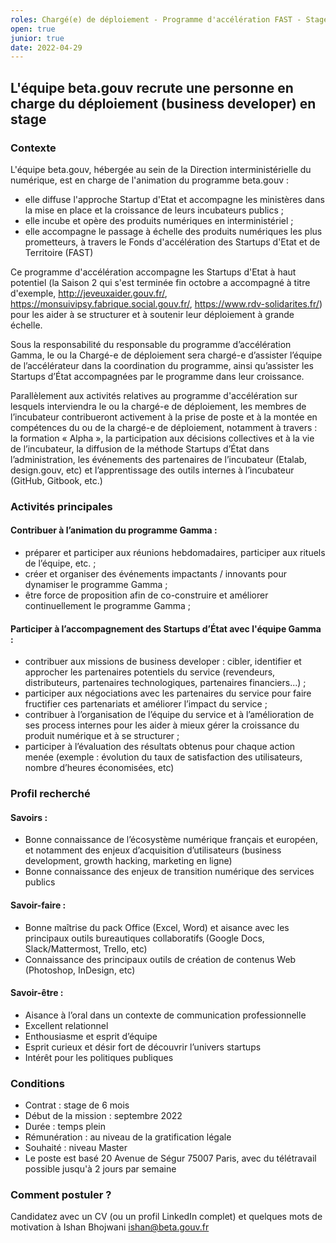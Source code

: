 ```yaml
---
roles: Chargé(e) de déploiement - Programme d'accélération FAST - Stage
open: true
junior: true
date: 2022-04-29
---
```

## L'équipe beta.gouv recrute une personne en charge du déploiement (business developer) en stage

### Contexte 

L'équipe beta.gouv, hébergée au sein de la Direction interministérielle du numérique, est en charge de l'animation du programme beta.gouv : 
- elle diffuse l'approche Startup d'Etat et accompagne les ministères dans la mise en place et la croissance de leurs incubateurs publics ; 
- elle incube et opère des produits numériques en interministériel ;
- elle accompagne le passage à échelle des produits numériques les plus prometteurs, à travers le Fonds d'accélération des Startups d'Etat et de Territoire (FAST)

Ce programme d'accélération accompagne les Startups d'Etat à haut potentiel (la Saison 2 qui s'est terminée fin octobre a accompagné à titre d'exemple, http://jeveuxaider.gouv.fr/, https://monsuivipsy.fabrique.social.gouv.fr/, https://www.rdv-solidarites.fr/) pour les aider à se structurer et à soutenir leur déploiement à grande échelle.

Sous la responsabilité du responsable du programme d’accélération Gamma, le ou la Chargé-e de déploiement sera chargé-e d’assister l’équipe de l’accélérateur dans la coordination du programme, ainsi qu’assister les Startups d’État accompagnées par le programme dans leur croissance. 

Parallèlement aux activités relatives au programme d'accélération sur lesquels interviendra le ou la chargé-e de déploiement, les membres de l’incubateur contribueront activement à la prise de poste et à la montée en compétences du ou de la chargé-e de déploiement, notamment à travers : la formation « Alpha », la participation aux décisions collectives et à la vie de l’incubateur, la diffusion de la méthode Startups d’État dans l’administration, les événements des partenaires de l’incubateur (Etalab, design.gouv, etc) et l’apprentissage des outils internes à l’incubateur (GitHub, Gitbook, etc.) 

### Activités principales

#### Contribuer à l’animation du programme Gamma : 
- préparer et participer aux réunions hebdomadaires, participer aux rituels de l’équipe, etc. ; 
- créer et organiser des événements impactants / innovants pour dynamiser le programme Gamma ; 
- être force de proposition afin de co-construire et améliorer continuellement le programme Gamma ; 

#### Participer à l’accompagnement des Startups d’État avec l'équipe Gamma : 
- contribuer aux missions de business developer : cibler, identifier et approcher les partenaires potentiels du service (revendeurs, distributeurs, partenaires technologiques, partenaires financiers...) ; 
- participer aux négociations avec les partenaires du service pour faire fructifier ces partenariats et améliorer l’impact du service ; 
- contribuer à l’organisation de l’équipe du service et à l’amélioration de ses process internes pour les aider à mieux gérer la croissance du produit numérique et à se structurer ; 
- participer à l’évaluation des résultats obtenus pour chaque action menée (exemple : évolution du taux de satisfaction des utilisateurs, nombre d’heures économisées, etc)

### Profil recherché

#### Savoirs :
- Bonne connaissance de l’écosystème numérique français et européen, et notamment des enjeux d’acquisition d’utilisateurs (business development, growth hacking, marketing en ligne)
- Bonne connaissance des enjeux de transition numérique des services publics

#### Savoir-faire :
- Bonne maîtrise du pack Office (Excel, Word) et aisance avec les principaux outils bureautiques collaboratifs (Google Docs, Slack/Mattermost, Trello, etc)
- Connaissance des principaux outils de création de contenus Web (Photoshop, InDesign, etc)

#### Savoir-être :
- Aisance à l’oral dans un contexte de communication professionnelle
- Excellent relationnel
- Enthousiasme et esprit d’équipe
- Esprit curieux et désir fort de découvrir l’univers startups
- Intérêt pour les politiques publiques

### Conditions
* Contrat : stage de 6 mois 
* Début de la mission : septembre 2022
* Durée : temps plein 
* Rémunération : au niveau de la gratification légale
* Souhaité : niveau Master
* Le poste est basé 20 Avenue de Ségur 75007 Paris, avec du télétravail possible jusqu'à 2 jours par semaine

###  Comment postuler ?

Candidatez avec un CV (ou un profil LinkedIn complet) et quelques mots de motivation à Ishan Bhojwani <ishan@beta.gouv.fr>

